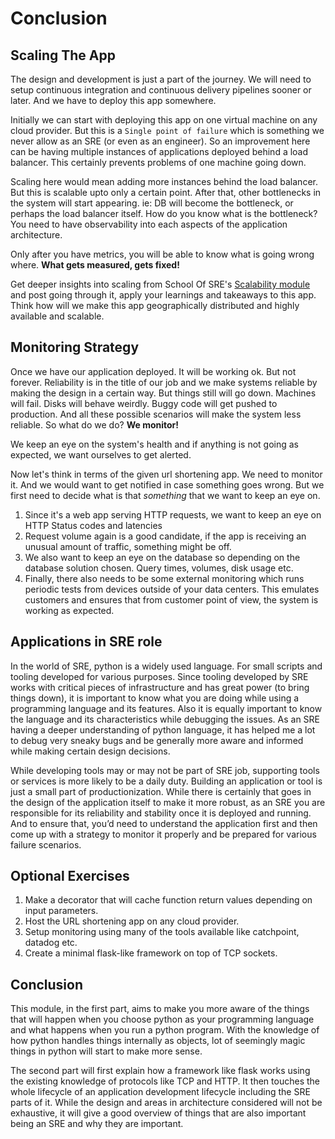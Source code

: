# Conclusion

## Scaling The App

The design and development is just a part of the journey. We will need to setup continuous integration and continuous delivery pipelines sooner or later. And we have to deploy this app somewhere.

Initially we can start with deploying this app on one virtual machine on any cloud provider. But this is a `Single point of failure` which is something we never allow as an SRE (or even as an engineer). So an improvement here can be having multiple instances of applications deployed behind a load balancer. This certainly prevents problems of one machine going down.

Scaling here would mean adding more instances behind the load balancer. But this is scalable upto only a certain point. After that, other bottlenecks in the system will start appearing. ie: DB will become the bottleneck, or perhaps the load balancer itself. How do you know what is the bottleneck? You need to have observability into each aspects of the application architecture.

Only after you have metrics, you will be able to know what is going wrong where. **What gets measured, gets fixed!**

Get deeper insights into scaling from School Of SRE's [Scalability module](../systems_design/scalability.md) and post going through it, apply your learnings and takeaways to this app. Think how will we make this app geographically distributed and highly available and scalable.

## Monitoring Strategy

Once we have our application deployed. It will be working ok. But not forever. Reliability is in the title of our job and we make systems reliable by making the design in a certain way. But things still will go down. Machines will fail. Disks will behave weirdly. Buggy code will get pushed to production. And all these possible scenarios will make the system less reliable. So what do we do? **We monitor!**

We keep an eye on the system's health and if anything is not going as expected, we want ourselves to get alerted.

Now let's think in terms of the given url shortening app. We need to monitor it. And we would want to get notified in case something goes wrong. But we first need to decide what is that _something_ that we want to keep an eye on.

1. Since it's a web app serving HTTP requests, we want to keep an eye on HTTP Status codes and latencies
2. Request volume again is a good candidate, if the app is receiving an unusual amount of traffic, something might be off.
3. We also want to keep an eye on the database so depending on the database solution chosen. Query times, volumes, disk usage etc.
4. Finally, there also needs to be some external monitoring which runs periodic tests from devices outside of your data centers. This emulates customers and ensures that from customer point of view, the system is working as expected.

## Applications in SRE role

In the world of SRE, python is a widely used language. For small scripts and tooling developed for various purposes. Since tooling developed by SRE works with critical pieces of infrastructure and has great power (to bring things down), it is important to know what you are doing while using a programming language and its features. Also it is equally important to know the language and its characteristics while debugging the issues. As an SRE having a deeper understanding of python language, it has helped me a lot to debug very sneaky bugs and be generally more aware and informed while making certain design decisions.

While developing tools may or may not be part of SRE job, supporting tools or services is more likely to be a daily duty. Building an application or tool is just a small part of productionization. While there is certainly that goes in the design of the application itself to make it more robust, as an SRE you are responsible for its reliability and stability once it is deployed and running. And to ensure that, you’d need to understand the application first and then come up with a strategy to monitor it properly and be prepared for various failure scenarios.

## Optional Exercises

1. Make a decorator that will cache function return values depending on input parameters.
2. Host the URL shortening app on any cloud provider.
3. Setup monitoring using many of the tools available like catchpoint, datadog etc.
4. Create a minimal flask-like framework on top of TCP sockets.

## Conclusion

This module, in the first part, aims to make you more aware of the things that will happen when you choose python as your programming language and what happens when you run a python program. With the knowledge of how python handles things internally as objects, lot of seemingly magic things in python will start to make more sense.

The second part will first explain how a framework like flask works using the existing knowledge of protocols like TCP and HTTP. It then touches the whole lifecycle of an application development lifecycle including the SRE parts of it. While the design and areas in architecture considered will not be exhaustive, it will give a good overview of things that are also important being an SRE and why they are important.
